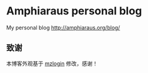# Amphiaraus personal blog

My personal blog <a href="http://amphiaraus.org/blog/">http://amphiaraus.org/blog/</a>

## 致谢

本博客外观基于 [mzlogin](http://mazhuang.org) 修改，感谢！